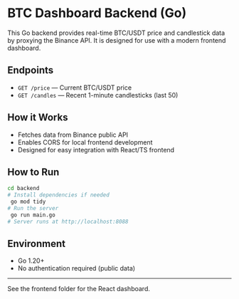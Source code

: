 # BTC Dashboard Backend (Go)

This Go backend provides real-time BTC/USDT price and candlestick data by proxying the Binance API. It is designed for use with a modern frontend dashboard.

## Endpoints
- `GET /price` — Current BTC/USDT price
- `GET /candles` — Recent 1-minute candlesticks (last 50)

## How it Works
- Fetches data from Binance public API
- Enables CORS for local frontend development
- Designed for easy integration with React/TS frontend

## How to Run
```sh
cd backend
# Install dependencies if needed
 go mod tidy
# Run the server
 go run main.go
# Server runs at http://localhost:8088
```

## Environment
- Go 1.20+
- No authentication required (public data)

---

See the frontend folder for the React dashboard.
